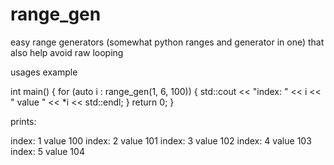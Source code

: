 # range_gen
easy range generators (somewhat python ranges and generator in one) that also help avoid raw looping

usages example

int main() {
    for (auto i : range_gen(1, 6, 100)) {
        std::cout << "index: " << i << " value " << *i << std::endl;
    }
    return 0;
}

prints:

index: 1 value 100
index: 2 value 101
index: 3 value 102
index: 4 value 103
index: 5 value 104


